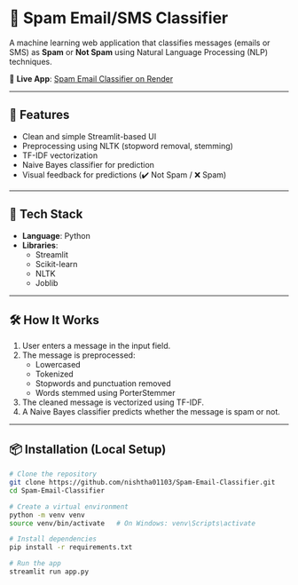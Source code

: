 # 📧 Spam Email/SMS Classifier

A machine learning web application that classifies messages (emails or SMS) as **Spam** or **Not Spam** using Natural Language Processing (NLP) techniques.

🔗 **Live App**: [Spam Email Classifier on Render](https://spam-email-classifier-ox4v.onrender.com/)

---

## 🚀 Features

- Clean and simple Streamlit-based UI
- Preprocessing using NLTK (stopword removal, stemming)
- TF-IDF vectorization
- Naive Bayes classifier for prediction
- Visual feedback for predictions (✔️ Not Spam / ❌ Spam)

---
## 🧠 Tech Stack

- **Language**: Python
- **Libraries**:
  - Streamlit
  - Scikit-learn
  - NLTK
  - Joblib

---

## 🛠️ How It Works

1. User enters a message in the input field.
2. The message is preprocessed:
   - Lowercased
   - Tokenized
   - Stopwords and punctuation removed
   - Words stemmed using PorterStemmer
3. The cleaned message is vectorized using TF-IDF.
4. A Naive Bayes classifier predicts whether the message is spam or not.

---

## 📦 Installation (Local Setup)

```bash
# Clone the repository
git clone https://github.com/nishtha01103/Spam-Email-Classifier.git
cd Spam-Email-Classifier

# Create a virtual environment
python -m venv venv
source venv/bin/activate   # On Windows: venv\Scripts\activate

# Install dependencies
pip install -r requirements.txt

# Run the app
streamlit run app.py

